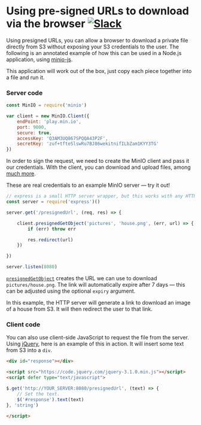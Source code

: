 # Using pre-signed URLs to download via the browser [![Slack](https://slack.min.io/slack?type=svg)](https://slack.min.io)

Using presigned URLs, you can allow a browser to download a private file
directly from S3 without exposing your S3 credentials to the user. The
following is an annotated example of how this can be used in a Node.js
application, using [minio-js](https://github.com/minio/minio-js).

This application will work out of the box, just copy each piece together into a
file and run it.

### Server code

```js
const MinIO = require('minio')

var client = new MinIO.Client({
    endPoint: 'play.min.io',
    port: 9000,
    secure: true,
    accessKey: 'Q3AM3UQ867SPQQA43P2F',
    secretKey: 'zuf+tfteSlswRu7BJ86wekitnifILbZam1KYY3TG'
})
```

In order to sign the request, we need to create the MinIO client and pass it
our credentials. With the client, you can download and upload files,
among [much more](https://github.com/minio/minio-js/blob/master/docs/API.md).

These are real credentials to an example MinIO server — try it out!

```js
// express is a small HTTP server wrapper, but this works with any HTTP server
const server = require('express')()

server.get('/presignedUrl', (req, res) => {

    client.presignedGetObject('pictures', 'house.png', (err, url) => {
        if (err) throw err

        res.redirect(url)
    })

})

server.listen(8080)
```

[`presignedGetObject`](https://docs.min.io/docs/javascript-client-api-reference#presignedGetObject)
creates the URL we can use to download `pictures/house.png`. The link will
automatically expire after 7 days — this can be adjusted using the optional
`expiry` argument.

In this example, the HTTP server will generate a link to download an image of
a house from S3. It will then redirect the user to that link.

### Client code
You can also use client-side JavaScript to request the file from the server.
Using [jQuery](http://jquery.com/), here is an example of this in action. It
will insert some text from S3 into a `div`.

```html
<div id="response"></div>

<script src="https://code.jquery.com/jquery-3.1.0.min.js"></script>
<script defer type="text/javascript">

$.get('http://YOUR_SERVER:8080/presignedUrl', (text) => {
	// Set the text.
	$('#response').text(text)
}, 'string')

</script>
```
